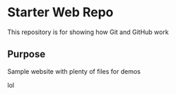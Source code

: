# Starter Web Repo

This repository is for showing how Git and GitHub work

## Purpose

Sample website with plenty of files for demos


lol
